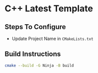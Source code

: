 # C++ Latest Template

## Steps To Configure

- Update Project Name in `CMakeLists.txt`

## Build Instructions
```sh
cmake --build -G Ninja -B build
```